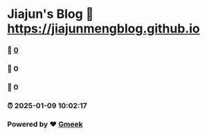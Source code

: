 # Jiajun's Blog :link: https://jiajunmengblog.github.io 
### :page_facing_up: [0](https://jiajunmengblog.github.io/tag.html) 
### :speech_balloon: 0 
### :hibiscus: 0 
### :alarm_clock: 2025-01-09 10:02:17 
### Powered by :heart: [Gmeek](https://github.com/Meekdai/Gmeek)
